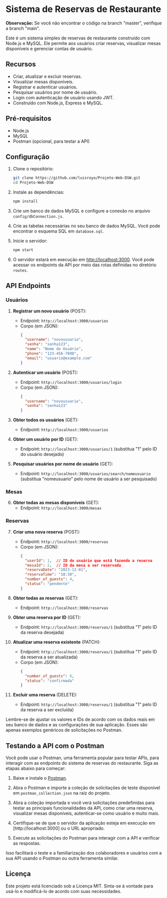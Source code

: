 

# Sistema de Reservas de Restaurante

**Observação:** Se você não encontrar o código na branch "master", verifique a branch "main".

Este é um sistema simples de reservas de restaurante construído com Node.js e MySQL. Ele permite aos usuários criar reservas, visualizar mesas disponíveis e gerenciar contas de usuário.

## Recursos

- Criar, atualizar e excluir reservas.
- Visualizar mesas disponíveis.
- Registrar e autenticar usuários.
- Pesquisar usuários por nome de usuário.
- Login com autenticação de usuário usando JWT.
- Construído com Node.js, Express e MySQL.

## Pré-requisitos

- Node.js
- MySQL
- Postman (opcional, para testar a API)

## Configuração

1. Clone o repositório:

   ```bash
   git clone https://github.com/luisroyo/Projeto-Web-DSW.git
   cd Projeto-Web-DSW

   ```

2. Instale as dependências:

   ```bash
   npm install
   ```

3. Crie um banco de dados MySQL e configure a conexão no arquivo `config/dbConnection.js`.

4. Crie as tabelas necessárias no seu banco de dados MySQL. Você pode encontrar o esquema SQL em `database.sql`.

5. Inicie o servidor:

   ```bash
   npm start
   ```

6. O servidor estará em execução em [http://localhost:3000](http://localhost:3000). Você pode acessar os endpoints da API por meio das rotas definidas no diretório `routes`.

## API Endpoints

### Usuários

1. **Registrar um novo usuário** (POST):
   - Endpoint: `http://localhost:3000/usuarios`
   - Corpo (em JSON):
     ```json
     {
       "username": "novousuario",
       "senha": "senha123",
       "name": "Nome do Usuário",
       "phone": "123-456-7890",
       "email": "usuario@example.com"
     }
     ```

2. **Autenticar um usuário** (POST):
   - Endpoint: `http://localhost:3000/usuarios/login`
   - Corpo (em JSON):
     ```json
     {
       "username": "novousuario",
       "senha": "senha123"
     }
     ```

3. **Obter todos os usuários** (GET):
   - Endpoint: `http://localhost:3000/usuarios`

4. **Obter um usuário por ID** (GET):
   - Endpoint: `http://localhost:3000/usuarios/1` (substitua "1" pelo ID do usuário desejado)

5. **Pesquisar usuários por nome de usuário** (GET):
   - Endpoint: `http://localhost:3000/usuarios/search/nomeusuario` (substitua "nomeusuario" pelo nome de usuário a ser pesquisado)

### Mesas

6. **Obter todas as mesas disponíveis** (GET):
   - Endpoint: `http://localhost:3000/mesas`

### Reservas

7. **Criar uma nova reserva** (POST):
   - Endpoint: `http://localhost:3000/reservas`
   - Corpo (em JSON):
     ```json
     {
       "userId": 1,  // ID do usuário que está fazendo a reserva
       "mesaId": 2,  // ID da mesa a ser reservada
       "reservaDate": "2023-12-01",
       "reservaTime": "18:30",
       "number_of_guests": 4,
       "status": "pendente"
     }
     ```

8. **Obter todas as reservas** (GET):
   - Endpoint: `http://localhost:3000/reservas`

9. **Obter uma reserva por ID** (GET):
   - Endpoint: `http://localhost:3000/reservas/1` (substitua "1" pelo ID da reserva desejada)

10. **Atualizar uma reserva existente** (PATCH):
    - Endpoint: `http://localhost:3000/reservas/1` (substitua "1" pelo ID da reserva a ser atualizada)
    - Corpo (em JSON):
      ```json
      {
        "number_of_guests": 6,
        "status": "confirmada"
      }
      ```

11. **Excluir uma reserva** (DELETE):
    - Endpoint: `http://localhost:3000/reservas/1` (substitua "1" pelo ID da reserva a ser excluída)

Lembre-se de ajustar os valores e IDs de acordo com os dados reais em seu banco de dados e as configurações de sua aplicação. Esses são apenas exemplos genéricos de solicitações no Postman.

## Testando a API com o Postman

Você pode usar o Postman, uma ferramenta popular para testar APIs, para interagir com as endpoints do sistema de reservas do restaurante. Siga as etapas abaixo para começar:

1. Baixe e instale o [Postman](https://www.postman.com/downloads/).

2. Abra o Postman e importe a coleção de solicitações de teste disponível em `postman_collection.json` na raiz do projeto.

3. Abra a coleção importada e você verá solicitações predefinidas para testar as principais funcionalidades da API, como criar uma reserva, visualizar mesas disponíveis, autenticar-se como usuário e muito mais.

4. Certifique-se de que o servidor da aplicação esteja em execução em [http://localhost:3000] ou o URL apropriado.

5. Execute as solicitações do Postman para interagir com a API e verificar as respostas.

Isso facilitará o teste e a familiarização dos colaboradores e usuários com a sua API usando o Postman ou outra ferramenta similar.

## Licença

Este projeto está licenciado sob a Licença MIT. Sinta-se à vontade para usá-lo e modificá-lo de acordo com suas necessidades.

